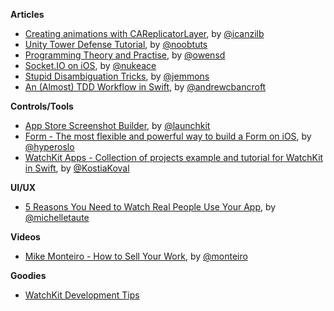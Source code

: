**Articles**

* [Creating animations with CAReplicatorLayer](http://www.ios-animations-by-emails.com/posts/2015-march#tutorial), by [@icanzilb](https://twitter.com/icanzilb)
* [Unity Tower Defense Tutorial](http://noobtuts.com/unity/tower-defense-game), by [@noobtuts](https://twitter.com/noobtuts)
* [Programming Theory and Practise](http://owensd.io/2015/03/08/programming-theory-and-practice.html), by [@owensd](https://twitter.com/owensd)
* [Socket.IO on iOS](http://socket.io/blog/socket-io-on-ios/), by [@nukeace](https://twitter.com/nukeace)
* [Stupid Disambiguation Tricks](http://www.figure.ink/blog/2015/3/8/stupid-disambiguation-tricks), by [@jemmons](https://twitter.com/jemmons)
* [An (Almost) TDD Workflow in Swift](http://www.andrewcbancroft.com/2015/03/10/an-almost-tdd-workflow-in-swift/), by [@andrewcbancroft](https://twitter.com/andrewcbancroft)

**Controls/Tools**

* [App Store Screenshot Builder](https://launchkit.io/screenshots), by [@launchkit](https://twitter.com/launchkit)
* [Form - The most flexible and powerful way to build a Form on iOS](https://github.com/hyperoslo/Form), by [@hyperoslo](https://twitter.com/hyperoslo)
* [WatchKit Apps - Collection of projects example and tutorial for WatchKit in Swift](https://github.com/kostiakoval/WatchKit-Apps), by [@KostiaKoval](https://twitter.com/KostiaKoval)

**UI/UX**

* [5 Reasons You Need to Watch Real People Use Your App](https://teamgaslight.com/blog/5-reasons-you-need-to-watch-real-people-use-your-app), by [@michelletaute](https://twitter.com/michelletaute)


**Videos**

* [Mike Monteiro - How to Sell Your Work](https://vimeo.com/121082134), by [@monteiro](https://twitter.com/monteiro)

**Goodies**

* [WatchKit Development Tips](https://developer.apple.com/watchkit/tips/)
